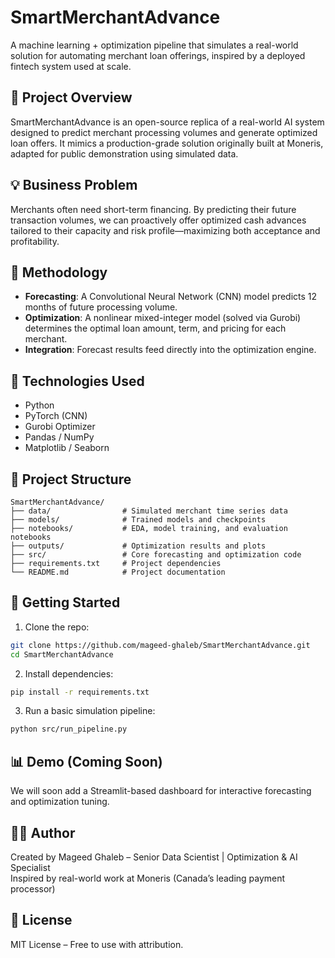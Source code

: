 
# SmartMerchantAdvance

A machine learning + optimization pipeline that simulates a real-world solution for automating merchant loan offerings, inspired by a deployed fintech system used at scale.

## 📌 Project Overview

SmartMerchantAdvance is an open-source replica of a real-world AI system designed to predict merchant processing volumes and generate optimized loan offers. It mimics a production-grade solution originally built at Moneris, adapted for public demonstration using simulated data.

## 💡 Business Problem

Merchants often need short-term financing. By predicting their future transaction volumes, we can proactively offer optimized cash advances tailored to their capacity and risk profile—maximizing both acceptance and profitability.

## 🧠 Methodology

- **Forecasting**: A Convolutional Neural Network (CNN) model predicts 12 months of future processing volume.
- **Optimization**: A nonlinear mixed-integer model (solved via Gurobi) determines the optimal loan amount, term, and pricing for each merchant.
- **Integration**: Forecast results feed directly into the optimization engine.

## 🧪 Technologies Used

- Python
- PyTorch (CNN)
- Gurobi Optimizer
- Pandas / NumPy
- Matplotlib / Seaborn

## 📁 Project Structure

```
SmartMerchantAdvance/
├── data/                # Simulated merchant time series data
├── models/              # Trained models and checkpoints
├── notebooks/           # EDA, model training, and evaluation notebooks
├── outputs/             # Optimization results and plots
├── src/                 # Core forecasting and optimization code
├── requirements.txt     # Project dependencies
└── README.md            # Project documentation
```

## 🚀 Getting Started

1. Clone the repo:
```bash
git clone https://github.com/mageed-ghaleb/SmartMerchantAdvance.git
cd SmartMerchantAdvance
```

2. Install dependencies:
```bash
pip install -r requirements.txt
```

3. Run a basic simulation pipeline:
```bash
python src/run_pipeline.py
```

## 📊 Demo (Coming Soon)

We will soon add a Streamlit-based dashboard for interactive forecasting and optimization tuning.

## 👨‍💻 Author

Created by Mageed Ghaleb – Senior Data Scientist | Optimization & AI Specialist  
Inspired by real-world work at Moneris (Canada’s leading payment processor)

## 📄 License

MIT License – Free to use with attribution.
